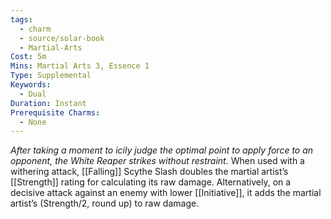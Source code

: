 ```yaml
---
tags:
  - charm
  - source/solar-book
  - Martial-Arts
Cost: 5m
Mins: Martial Arts 3, Essence 1
Type: Supplemental
Keywords:
  - Dual
Duration: Instant
Prerequisite Charms:
  - None
---
```

*After taking a moment to icily judge the optimal point to apply force to an opponent, the White Reaper strikes without restraint.*
When used with a withering attack, [[Falling]] Scythe Slash doubles the martial artist’s [[Strength]] rating for calculating its raw damage.
Alternatively, on a decisive attack against an enemy with lower [[Initiative]], it adds the martial artist’s (Strength/2, round up) to raw damage.